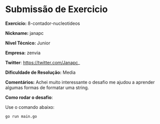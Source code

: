 # Submissão de Exercicio

**Exercicio:** 8-contador-nucleotideos

**Nickname:** janapc

**Nível Técnico:** Junior

**Empresa:** zenvia

**Twitter**: https://twitter.com/Janapc_

**Dificuldade de Resolução:** Media

**Comentários:** Achei muito interessante o desafio me ajudou a aprender algumas formas de formatar uma string.

**Como rodar o desafio**:

Use o comando abaixo:

```bash
go run main.go
```
